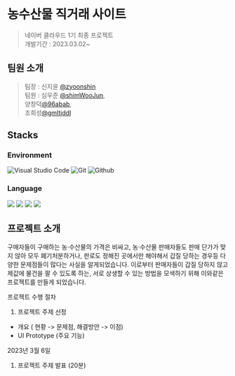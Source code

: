 # 농수산물 직거래 사이트
> 네이버 클라우드 1기 최종 프로젝트 <br> 개발기간 : 2023.03.02~

## 팀원 소개
> 팀장 : 신지윤 [@zyoonshin](https://github.com/zyoonshin) <br> 팀원 : 심우준 [@shimWooJun](https://github.com/shimWooJun), <br>
  양창덕[@96abab](https://github.com/96abab), <br>
  조희성[@gmltjddl](https://github.com/gmltjddl) 

## Stacks 

### Environment
![Visual Studio Code](https://img.shields.io/badge/Visual%20Studio%20Code-007ACC?style=for-the-badge&logo=Visual%20Studio%20Code&logoColor=white)
![Git](https://img.shields.io/badge/Git-F05032?style=for-the-badge&logo=Git&logoColor=white)
![Github](https://img.shields.io/badge/GitHub-181717?style=for-the-badge&logo=GitHub&logoColor=white)  

### Language
<a href="#"><img src="https://img.shields.io/badge/html5-E34F26?style=plastic&logo=html5&logoColor=white"></a>
<a href="#"><img src="https://img.shields.io/badge/css-1572B6?style=flat&logo=css3&logoColor=white"></a>
<a href="#"><img src="https://img.shields.io/badge/javascript-F7DF1E?style=flat-square&logo=javascript&logoColor=black"></a>
<a href="#"><img src="https://img.shields.io/badge/java-007396?style=for-the-badge&logo=java&logoColor=white"></a>


## 프로젝트 소개

구매자들이 구매하는 농·수산물의 가격은 비싸고, 농·수산물 판매자들도 판매 단가가 맞지 않아 모두 폐기처분하거나, 판로도 정해진 곳에서만 해야해서 갑질 당하는 경우등 다양한 문제점들이 많다는 사실을 알게되었습니다. 이로부터 판매자들이 갑질 당하지 않고 제값에 물건을 팔 수 있도록 하는, 서로 상생할 수 있는 방법을 모색하기 위해 이와같은 프로젝트를 만들게 되었습니다.

프로젝트 수행 절차
1. 프로젝트 주제 선정
* 개요 ( 현황 -> 문제점, 해결방안 -> 이점)
* UI Prototype (주요 기능)

2023년 3월 6일
1. 프로젝트 주제 발표 (20분)